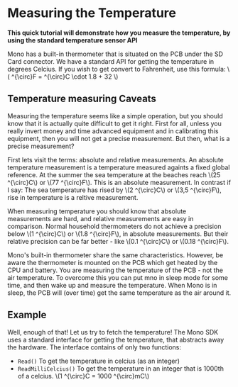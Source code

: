 # Measuring the Temperature

**This quick tutorial will demonstrate how you measure the temperature, by using the standard temperature sensor API**

Mono has a built-in thermometer that is situated on the PCB under the SD Card connector. We have a standard API for getting the temperature in degrees Celcius. If you wish to get convert to Fahrenheit, use this formula: \\\( ^{\circ}F = ^{\circ}C \cdot 1.8 + 32 \\\)

## Temperature measuring Caveats

Measuring the temperature seems like a simple operation, but you should know that it is actually quite difficult to get it right. First for all, unless you really invert money and time advanced equipment and in calibrating this equipment, then you will not get a precise measurement. But then, what is a precise measurement?

First lets visit the terms: absolute and relative measurements. An absolute temperature measurement is a temperature measured againts a fixed global reference. At the summer the sea temperature at the beaches reach \\\(25 ^{\circ}C\\\) or \\\(77 ^{\circ}F\\\). This is an absolute measurement. In contrast if I say: The sea temperature has rised by \\\(2 ^{\circ}C\\\) or \\\(3,5 ^{\circ}F\\\), rise in temperature is a reltive measurement.

When measuring temperature you should know that absolute measurements are hard, and relative measurements are easy in comparison. Normal household thermometers do not achieve a precision below \\\(1 ^{\circ}C\\\) or \\\(1.8 ^{\circ}F\\\), in absolute measurements. But their relative precision can be far better - like \\\(0.1 ^{\circ}C\\\) or \\\(0.18 ^{\circ}F\\\).

Mono's built-in thermometer share the same characteristics. However, be aware the thermometer is mounted on the PCB which get heated by the CPU and battery. You are measuring the temperature of the PCB - not the air temperature. To overcome this you can put mno in sleep mode for some time, and then wake up and measure the temperature. When Mono is in sleep, the PCB will (over time) get the same temperature as the air around it.

## Example

Well, enough of that! Let us try to fetch the temperature! The Mono SDK uses a standard interface for getting the temperature, that abstracts away the hardware. The interface contains of only two functions:

* `Read()` To get the temperature in celcius (as an integer)
* `ReadMilliCelcius()` To get the temperature in an integer that is 1000th of a celcius. \\\(1 ^{\circ}C = 1000 ^{\circ}mC\\\)